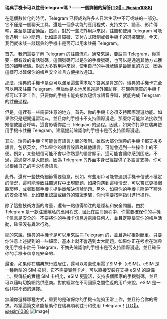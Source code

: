 **瑞典手機卡可以註冊telegram嗎？——一個詳細的解答[[TG💪+ @esim1088](https://t.me/s/esim1088)]**

在這個數位化的時代，Telegram 已經成為許多人日常生活中不可或缺的一部分。它不僅是一個聊天工具，還是一個多功能的應用程式，支持文字、語音、影片傳輸，甚至是加密通話。然而，對於一些海外用戶來說，註冊和使用 Telegram 可能會遇到一些小問題，比如語言障礙、支付方式限制或者手機卡的選擇問題。今天，我們就來談一談瑞典的手機卡是否可以用來註冊 Telegram。

首先，我們需要了解 Telegram 的註冊流程。通常來說，要註冊 Telegram，你需要一個有效的電話號碼。這個號碼可以是你的手機號碼，也可以是通過其他方式獲取的臨時號碼。對於大多數用戶來說，使用自己的手機號碼是最簡單的方式，因為這樣可以確保你的帳戶安全並且方便接收通知。

那麼，瑞典的手機卡是否可以滿足這些需求呢？答案是肯定的。瑞典的手機卡完全可以用來註冊 Telegram。無論你是本地居民還是外國訪客，在瑞典購買的手機卡都可以正常工作。只要你的手機卡能夠接收短信或語音呼叫，就能完成 Telegram 的註冊過程。

但是，這裡有一些需要注意的地方。首先，你的手機卡必須支持國際漫遊功能。如果你只是短期逗留瑞典，並且你的手機卡不支持國際漫遊，那麼你可能無法接收到短信或語音呼叫，這會影響你註冊 Telegram 的過程。因此，如果你打算在瑞典使用手機卡註冊 Telegram，建議提前確認你的手機卡是否支持國際漫遊。

其次，瑞典的手機卡可能會有語言方面的限制。雖然大部分瑞典的手機卡都支援多語言，包括英文，但如果你的語言設置為其他語言，可能會遇到一些操作上的不便。例如，某些短信可能不會以你熟悉的語言顯示，這可能會讓你感到困惑。不過，這通常不是大問題，因為 Telegram 的界面本身已經提供了多語言支持，你可以根據自己的需求切換語言。

此外，還有一些技術細節需要留意。例如，有些用戶可能會遇到手機卡信號不穩定的情況，這可能導致註冊過程中出現問題。如果你遇到這種情況，可以嘗試更換網路環境，或者聯繫手機卡提供商解決信號問題。另外，如果你的手機卡附帶了額外的安全措施，比如雙重認證或額外的驗證步驟，你也需要按照指引進行操作。

除了這些技術方面的考量，還有一點值得關注的是隱私和安全問題。由於 Telegram 是一款注重隱私的應用程式，因此在註冊過程中，你需要確保你的手機卡信息是安全的。不要將你的手機卡信息透露給任何人，並且定期檢查你的帳戶活動，確保沒有異常行為。

總的來說，瑞典的手機卡是可以用來註冊 Telegram 的，並且過程相對簡單。只要你注意上述提到的一些細節，基本上就不會遇到太大問題。如果你正在考慮在瑞典使用手機卡註冊 Telegram，不妨先確認你的手機卡是否支持國際漫遊，並且確保你的手機卡信息是安全的。

最後，如果你在瑞典旅行或居住，還可以考慮使用電子SIM卡（eSIM）。eSIM 是一種新型的 SIM 技術，它不需要實體卡片，可以直接安裝在支持 eSIM 的設備上。與傳統的實體 SIM 卡相比，eSIM 更靈活，支持多個國家的手機號碼，並且可以隨時切換網路供應商。對於經常在不同國家之間往返的用戶來說，eSIM 是一個非常不錯的選擇。

無論你選擇哪種方式，重要的是確保你的手機卡能夠正常工作，並且符合你的需求。希望這篇文章能幫助你在瑞典順利註冊和使用 Telegram！[[TG💪+ @esim1088](https://t.me/s/esim1088) ![Image](https://i.postimg.cc/4NQfJmqS/Snipaste-2025-05-13-00-14-12.png)]